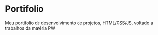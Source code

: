 # Portifolio
Meu portifolio de desenvolvimento de projetos, HTML/CSS/JS, voltado a trabalhos da matéria PW

